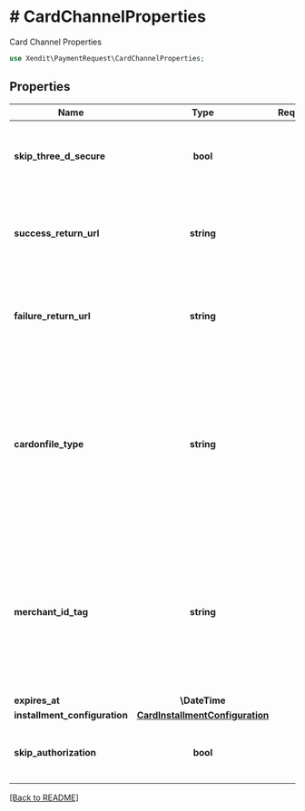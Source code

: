 # # CardChannelProperties
Card Channel Properties

```php
use Xendit\PaymentRequest\CardChannelProperties;
```

## Properties

| Name | Type | Required | Description | Examples |
|------------|:-------------:|:-------------:|-------------|:-------------:|
| **skip_three_d_secure** | **bool** |  | To indicate whether to perform 3DS during the linking phase | false |
| **success_return_url** | **string** |  | URL where the end-customer is redirected if the authorization is successful | https://webhook.site/f4b755f5-4770-4a11-8c72-cc0b3cc6b882 |
| **failure_return_url** | **string** |  | URL where the end-customer is redirected if the authorization failed | https://webhook.site/f4b755f5-4770-4a11-8c72-cc0b3cc6b882 |
| **cardonfile_type** | **string** |  | Type of “credential-on-file” / “card-on-file” payment being made. Indicate that this payment uses a previously linked Payment Method for charging. | RECURRING |
| **merchant_id_tag** | **string** |  | Tag for a Merchant ID that you want to associate this payment with. For merchants using their own MIDs to specify which MID they want to use | null |
| **expires_at** | **\DateTime** |  |  | null |
| **installment_configuration** | [**CardInstallmentConfiguration**](CardInstallmentConfiguration.md) |  |  | null |
| **skip_authorization** | **bool** |  | To indicate whether to skip the authorization phase | false |


[[Back to README]](../../README.md)
